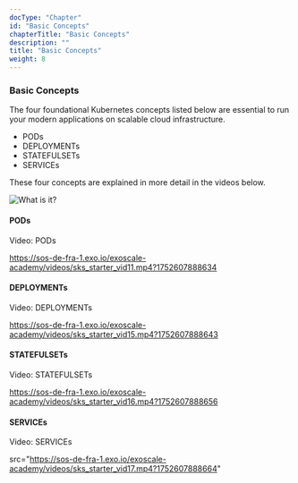 ```yaml
---
docType: "Chapter"
id: "Basic Concepts"
chapterTitle: "Basic Concepts"
description: ""
title: "Basic Concepts"
weight: 8
---
```


### Basic Concepts

The four foundational Kubernetes concepts listed below are essential to run your modern applications on scalable cloud infrastructure.

- PODs
- DEPLOYMENTs
- STATEFULSETs
- SERVICEs

These four concepts are explained in more detail in the videos below.

![What is it?](/090e7114-509a-4046-81f1-9c5fb8daf724/images/sks-starter/c3-l8-1.png)

#### PODs
Video: PODs

https://sos-de-fra-1.exo.io/exoscale-academy/videos/sks_starter_vid11.mp4?1752607888634


#### DEPLOYMENTs
Video: DEPLOYMENTs

https://sos-de-fra-1.exo.io/exoscale-academy/videos/sks_starter_vid15.mp4?1752607888643


#### STATEFULSETs
Video: STATEFULSETs

https://sos-de-fra-1.exo.io/exoscale-academy/videos/sks_starter_vid16.mp4?1752607888656

#### SERVICEs
Video: SERVICEs

src="https://sos-de-fra-1.exo.io/exoscale-academy/videos/sks_starter_vid17.mp4?1752607888664"